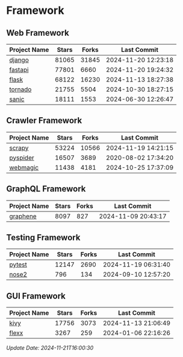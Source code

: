 # Framework

## Web Framework
| Project Name | Stars | Forks | Last Commit |
| ------------ | ----- | ----- | ----------- |
| [django](https://github.com/django/django) | 81065 | 31845 | 2024-11-20 12:23:18 |
| [fastapi](https://github.com/fastapi/fastapi) | 77801 | 6660 | 2024-11-20 19:24:32 |
| [flask](https://github.com/pallets/flask) | 68122 | 16230 | 2024-11-13 18:27:38 |
| [tornado](https://github.com/tornadoweb/tornado) | 21755 | 5504 | 2024-10-30 18:27:15 |
| [sanic](https://github.com/sanic-org/sanic) | 18111 | 1553 | 2024-06-30 12:26:47 |

## Crawler Framework
| Project Name | Stars | Forks | Last Commit |
| ------------ | ----- | ----- | ----------- |
| [scrapy](https://github.com/scrapy/scrapy) | 53224 | 10566 | 2024-11-19 14:21:15 |
| [pyspider](https://github.com/binux/pyspider) | 16507 | 3689 | 2020-08-02 17:34:20 |
| [webmagic](https://github.com/code4craft/webmagic) | 11438 | 4181 | 2024-10-25 17:37:09 |

## GraphQL Framework
| Project Name | Stars | Forks | Last Commit |
| ------------ | ----- | ----- | ----------- |
| [graphene](https://github.com/graphql-python/graphene) | 8097 | 827 | 2024-11-09 20:43:17 |

## Testing Framework
| Project Name | Stars | Forks | Last Commit |
| ------------ | ----- | ----- | ----------- |
| [pytest](https://github.com/pytest-dev/pytest) | 12147 | 2690 | 2024-11-19 06:31:40 |
| [nose2](https://github.com/nose-devs/nose2) | 796 | 134 | 2024-09-10 12:57:20 |

## GUI Framework
| Project Name | Stars | Forks | Last Commit |
| ------------ | ----- | ----- | ----------- |
| [kivy](https://github.com/kivy/kivy) | 17756 | 3073 | 2024-11-13 21:06:49 |
| [flexx](https://github.com/flexxui/flexx) | 3267 | 259 | 2024-01-06 22:16:26 |

*Update Date: 2024-11-21T16:00:30*
